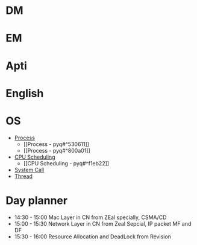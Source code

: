 # DM

# EM

# Apti

# English

# OS
- [Process](https://www.practicepaper.in/gate-cse/process)
	- [[Process - pyq#^530611]]
	- [[Process - pyq#^800a01]]
- [CPU Scheduling](https://www.practicepaper.in/gate-cse/cpu-scheduling)
	- [[CPU Scheduling - pyq#^f1eb22]]
- [System Call](https://www.practicepaper.in/gate-cse/system-call)
- [Thread](https://www.practicepaper.in/gate-cse/thread)

# Day planner

- 14:30 - 15:00 Mac Layer in CN from ZEal specially, CSMA/CD
- 15:00 - 15:30 Network Layer in CN from Zeal Sepcial, IP packet MF and DF
- 15:30 - 16:00 Resource Allocation and DeadLock from Revision